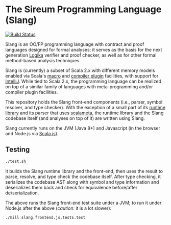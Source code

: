 # The Sireum Programming Language (Slang)

[![Build Status](https://travis-ci.org/sireum/slang.svg?branch=master)](https://travis-ci.org/sireum/slang)

Slang is an OO/FP programming language with contract and proof languages
designed for formal analyses; it serves as the basis for the next generation
[Logika](http://logika.sireum.org) verifier and proof checker, as well as for other
formal method-based analysis techniques.

Slang is (currently) a subset of Scala 2.x with different memory models 
enabled via Scala's 
[macro](https://github.com/sireum/runtime/blob/master/macros/shared/src/main/scala/org/sireum/%24internal/Macro.scala) 
and  [compiler plugin](https://github.com/sireum/scalac-plugin) 
facilities, with support for [IntelliJ](https://github.com/sireum/intellij-injector).
While tied to Scala 2.x, the programming language can be realized
on top of a similar family of languages with meta-programming 
and/or compiler plugin facilities.
  
This repository holds the Slang front-end components 
(i.e., parser, symbol resolver, and type checker).
With the exception of a small part of its 
[runtime library](https://github.com/sireum/runtime) and its
parser that uses [scalameta](http://scalameta.org), 
the runtime library and the Slang codebase itself 
(and analyses on top of it) are written using Slang.

Slang currently runs on the JVM (Java 8+) and Javascript
(in the browser and Node.js via [Scala.js](http://scala-js.org)).

## Testing

```bash
./test.sh
```

It builds the Slang runtime library and the front-end,
then uses the result to parse, resolve, and type check the codebase itself.
After type checking, it serializes the codebase AST along with symbol and type information
and deserializes them back and check for equivalence before/after de/serialization.

The above runs the Slang front-end test suite under a JVM; to run it under Node.js after the above
(*caution:* it is a lot slower):

```bash
./mill slang.frontend.js.tests.test
```
